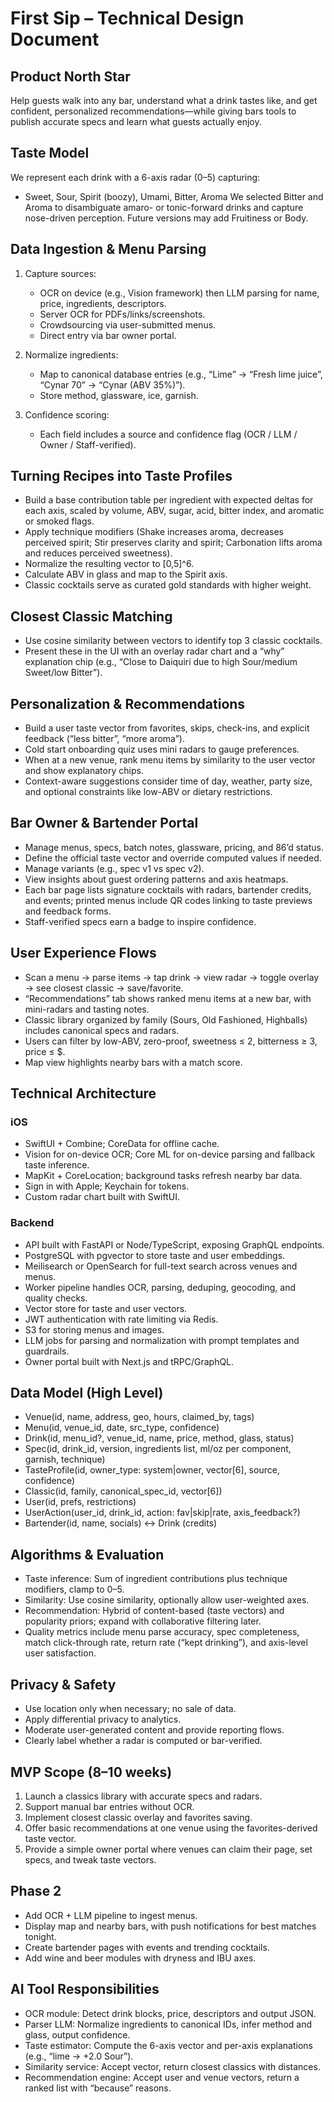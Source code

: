 # First Sip – Technical Design Document

## Product North Star

Help guests walk into any bar, understand what a drink tastes like, and get confident, personalized recommendations—while giving bars tools to publish accurate specs and learn what guests actually enjoy.

## Taste Model

We represent each drink with a 6-axis radar (0–5) capturing:
- Sweet, Sour, Spirit (boozy), Umami, Bitter, Aroma
We selected Bitter and Aroma to disambiguate amaro- or tonic-forward drinks and capture nose-driven perception. Future versions may add Fruitiness or Body.

## Data Ingestion & Menu Parsing

1. Capture sources:
   - OCR on device (e.g., Vision framework) then LLM parsing for name, price, ingredients, descriptors.
   - Server OCR for PDFs/links/screenshots.
   - Crowdsourcing via user-submitted menus.
   - Direct entry via bar owner portal.

2. Normalize ingredients:
   - Map to canonical database entries (e.g., “Lime” → “Fresh lime juice”, “Cynar 70” → “Cynar (ABV 35%)”).
   - Store method, glassware, ice, garnish.

3. Confidence scoring:
   - Each field includes a source and confidence flag (OCR / LLM / Owner / Staff-verified).

## Turning Recipes into Taste Profiles

- Build a base contribution table per ingredient with expected deltas for each axis, scaled by volume, ABV, sugar, acid, bitter index, and aromatic or smoked flags.
- Apply technique modifiers (Shake increases aroma, decreases perceived spirit; Stir preserves clarity and spirit; Carbonation lifts aroma and reduces perceived sweetness).
- Normalize the resulting vector to [0,5]^6.
- Calculate ABV in glass and map to the Spirit axis.
- Classic cocktails serve as curated gold standards with higher weight.

## Closest Classic Matching

- Use cosine similarity between vectors to identify top 3 classic cocktails.
- Present these in the UI with an overlay radar chart and a “why” explanation chip (e.g., “Close to Daiquiri due to high Sour/medium Sweet/low Bitter”).

## Personalization & Recommendations

- Build a user taste vector from favorites, skips, check-ins, and explicit feedback (“less bitter”, “more aroma”).
- Cold start onboarding quiz uses mini radars to gauge preferences.
- When at a new venue, rank menu items by similarity to the user vector and show explanatory chips.
- Context-aware suggestions consider time of day, weather, party size, and optional constraints like low-ABV or dietary restrictions.

## Bar Owner & Bartender Portal

- Manage menus, specs, batch notes, glassware, pricing, and 86’d status.
- Define the official taste vector and override computed values if needed.
- Manage variants (e.g., spec v1 vs spec v2).
- View insights about guest ordering patterns and axis heatmaps.
- Each bar page lists signature cocktails with radars, bartender credits, and events; printed menus include QR codes linking to taste previews and feedback forms.
- Staff-verified specs earn a badge to inspire confidence.

## User Experience Flows

- Scan a menu → parse items → tap drink → view radar → toggle overlay → see closest classic → save/favorite.
- “Recommendations” tab shows ranked menu items at a new bar, with mini-radars and tasting notes.
- Classic library organized by family (Sours, Old Fashioned, Highballs) includes canonical specs and radars.
- Users can filter by low-ABV, zero-proof, sweetness ≤ 2, bitterness ≥ 3, price ≤ $.
- Map view highlights nearby bars with a match score.

## Technical Architecture

### iOS

- SwiftUI + Combine; CoreData for offline cache.
- Vision for on-device OCR; Core ML for on-device parsing and fallback taste inference.
- MapKit + CoreLocation; background tasks refresh nearby bar data.
- Sign in with Apple; Keychain for tokens.
- Custom radar chart built with SwiftUI.

### Backend

- API built with FastAPI or Node/TypeScript, exposing GraphQL endpoints.
- PostgreSQL with pgvector to store taste and user embeddings.
- Meilisearch or OpenSearch for full-text search across venues and menus.
- Worker pipeline handles OCR, parsing, deduping, geocoding, and quality checks.
- Vector store for taste and user vectors.
- JWT authentication with rate limiting via Redis.
- S3 for storing menus and images.
- LLM jobs for parsing and normalization with prompt templates and guardrails.
- Owner portal built with Next.js and tRPC/GraphQL.

## Data Model (High Level)

- Venue(id, name, address, geo, hours, claimed_by, tags)
- Menu(id, venue_id, date, src_type, confidence)
- Drink(id, menu_id?, venue_id, name, price, method, glass, status)
- Spec(id, drink_id, version, ingredients list, ml/oz per component, garnish, technique)
- TasteProfile(id, owner_type: system|owner, vector[6], source, confidence)
- Classic(id, family, canonical_spec_id, vector[6])
- User(id, prefs, restrictions)
- UserAction(user_id, drink_id, action: fav|skip|rate, axis_feedback?)
- Bartender(id, name, socials) ↔ Drink (credits)

## Algorithms & Evaluation

- Taste inference: Sum of ingredient contributions plus technique modifiers, clamp to 0–5.
- Similarity: Use cosine similarity, optionally allow user-weighted axes.
- Recommendation: Hybrid of content-based (taste vectors) and popularity priors; expand with collaborative filtering later.
- Quality metrics include menu parse accuracy, spec completeness, match click-through rate, return rate (“kept drinking”), and axis-level user satisfaction.

## Privacy & Safety

- Use location only when necessary; no sale of data.
- Apply differential privacy to analytics.
- Moderate user-generated content and provide reporting flows.
- Clearly label whether a radar is computed or bar-verified.

## MVP Scope (8–10 weeks)

1. Launch a classics library with accurate specs and radars.
2. Support manual bar entries without OCR.
3. Implement closest classic overlay and favorites saving.
4. Offer basic recommendations at one venue using the favorites-derived taste vector.
5. Provide a simple owner portal where venues can claim their page, set specs, and tweak taste vectors.

## Phase 2

- Add OCR + LLM pipeline to ingest menus.
- Display map and nearby bars, with push notifications for best matches tonight.
- Create bartender pages with events and trending cocktails.
- Add wine and beer modules with dryness and IBU axes.

## AI Tool Responsibilities

- OCR module: Detect drink blocks, price, descriptors and output JSON.
- Parser LLM: Normalize ingredients to canonical IDs, infer method and glass, output confidence.
- Taste estimator: Compute the 6-axis vector and per-axis explanations (e.g., “lime → +2.0 Sour”).
- Similarity service: Accept vector, return closest classics with distances.
- Recommendation engine: Accept user and venue vectors, return a ranked list with “because” reasons.
